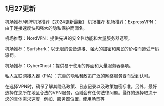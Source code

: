 ## 1月27更新
机场推荐/老牌机场推荐【2024更新最新】
机场推荐
机场推荐：ExpressVPN：由于连接速度快和强大的隐私保护而闻名。

机场推荐：NordVPN：提供先进的安全性功能和大量服务器选项。

机场推荐：Surfshark：以无限的设备连接、强大的加密和亲民的价格而遭受严厉惩罚。

机场推荐：Cyber​​​​​​Ghost：提供易于使用的界面和大量服务器选项。

私人互联网接入器（PIA）：完善的隐私和政策广泛的网络服务器而受到认可。

在选择VPN时，确保了解其隐私政策、日志记录以及政策加密标准。另外，最好选择在您所在地区合法的VPN服务，否则会有任何法律问题。最终的选择取决于您的具体需求速度，例如、服务器位置、使用场景等
